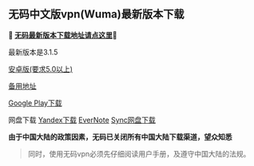 ## 无码中文版vpn(Wuma)最新版本下载 
**🔴 [无码最新版本下载地址请点这里](https://www.evernote.com/shard/s458/sh/eeef766b-5a44-4cae-a455-d0bc983f4514/3bc8cdea2c4c2fe84aed0633f133aa74/res/6160eb0b-bde8-4bd8-96bf-5f15e8c4e546/Wuma-3.1.5_s1.apk)🔴**

最新版本是3.1.5

[安卓版(要求5.0以上)](https://www.evernote.com/shard/s458/sh/eeef766b-5a44-4cae-a455-d0bc983f4514/3bc8cdea2c4c2fe84aed0633f133aa74)

[备用地址](https://dl0tgz6ee3upo.cloudfront.net/production/app/builds/024/947/266/original/82573407f59829682be1e86eb9a1f518/Wuma-3.1.5_legu_s1_signed_zipalign.apk) 

[Google Play下载](https://play.google.com/store/apps/details?id=com.muma.pn) 

网盘下载
[Yandex下载](https://yadi.sk/d/0gRmpYEB3TmBgP) 
[EverNote](https://www.evernote.com/shard/s458/sh/eeef766b-5a44-4cae-a455-d0bc983f4514/3bc8cdea2c4c2fe84aed0633f133aa74) 
[Sync网盘下载](https://ln.sync.com/dl/9c3f10be0/7ihrejim-xtwzcczk-hjudqw-cxxrnxji) 

**由于中国大陆的政策因素，无码已关闭所有中国大陆下载渠道，望众知悉**
> 同时，使用无码vpn必须先仔细阅读用户手册，及遵守中国大陆的法规。



